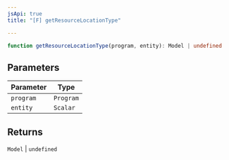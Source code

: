 ```yaml
---
jsApi: true
title: "[F] getResourceLocationType"

---
```

```ts
function getResourceLocationType(program, entity): Model | undefined
```

## Parameters

| Parameter | Type |
| ------ | ------ |
| `program` | `Program` |
| `entity` | `Scalar` |

## Returns

`Model` \| `undefined`
